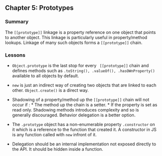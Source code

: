 ## Chapter 5: Prototypes

### Summary
The `[[prototype]]` linkage is a property reference on one object that points to another object. This linkage is particularly useful in property/method lookups. Linkage of many such objects forms a `[[prototype]]` chain.

### Lessons
* `Object.prototype` is the last stop for every ` [[prototype]]` chain and defines methods such as `.toString(), .valueOf(), .hasOWnProperty() ` available to all objects by default.

+ `new` is just an indirect way of creating two objects that are linked to each other. `Object.create()` is a direct way.

+ Shadowing of a property/method up the `[[prototype]]` chain will not occur if :
        * The method up the chain is a setter.
        * If the property is set as read only.
Shadowing methods introduces complexity and so is generally discouraged. Behavior delegation is a better option.

* The `.prototype` object has a non-enumerable property `.constructor` on it which is a reference to the function that created it. A constructor in JS is any function called with `new` infront of it.

* Delegation should be an internal implementation not exposed directly to the API.  It should be hidden inside a function.
